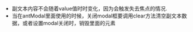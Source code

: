 + 副文本内容不会随着value值时时变化，因为会触发失去焦点的情况.
+ 当在antModal里面使用的时候，关闭modal框要调用clear方法清空副文本数据，或者设置modal关闭时，销毁里面的元素